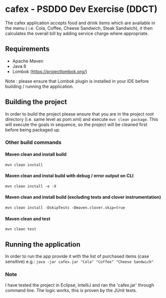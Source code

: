 # cafex - PSDDO Dev Exercise (DDCT)

The cafex application accepts food and drink items which are available in the menu ( i.e. Cola, Coffee, Cheese Sandwich, Steak Sandwich), it then calculates the overall bill by adding service charge where appropriate. 

## Requirements
* Apache Maven 
* Java 8
* Lombok (https://projectlombok.org/)
  
Note : please ensure that Lombok plugin is installed in your IDE before building / running the application.

## Building the project
In order to build the project please ensure that you are in the project root directory (i.e. same level as pom.xml) and execute `mvn clean package`. This will execute the goals in sequence, so the project will be cleaned first before being packaged up.

### Other build commands

#### Maven clean and install build
`mvn clean install`

#### Maven clean and instal build with debug / error output on CLI
`mvn clean install -e -X`

#### Maven clean and install build (excluding tests and clover instrumentation)
`mvn clean install -DskipTests -Dmaven.clover.skip=true`

#### Maven clean and test 
`mvn clean test`

## Running the application
In order to run the app provide it with the list of purchased items (case sensitive) e.g.:
`java -jar cafex.jar "Cola" "Coffee" "Cheese Sandwich"`

### Note
I have tested the project in Eclipse, IntelliJ and ran the 'cafex.jar' through command line. The logic works, this is proven by the JUnit tests.
